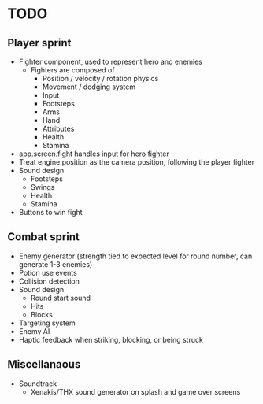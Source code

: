 # TODO
## Player sprint
- Fighter component, used to represent hero and enemies
  - Fighters are composed of
    - Position / velocity / rotation physics
    - Movement / dodging system
    - Input
    - Footsteps
    - Arms
    - Hand
    - Attributes
    - Health
    - Stamina
- app.screen.fight handles input for hero fighter
- Treat engine.position as the camera position, following the player fighter
- Sound design
  - Footsteps
  - Swings
  - Health
  - Stamina
- Buttons to win fight

## Combat sprint
- Enemy generator (strength tied to expected level for round number, can generate 1-3 enemies)
- Potion use events
- Collision detection
- Sound design
  - Round start sound
  - Hits
  - Blocks
- Targeting system
- Enemy AI
- Haptic feedback when striking, blocking, or being struck

## Miscellanaous
- Soundtrack
  - Xenakis/THX sound generator on splash and game over screens
